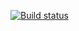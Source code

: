 [![Build status](https://ci.appveyor.com/api/projects/status/g5b6ev0ly974qiox?svg=true)](https://ci.appveyor.com/project/Uwenta/javagradleapi-ci-7k37r)
